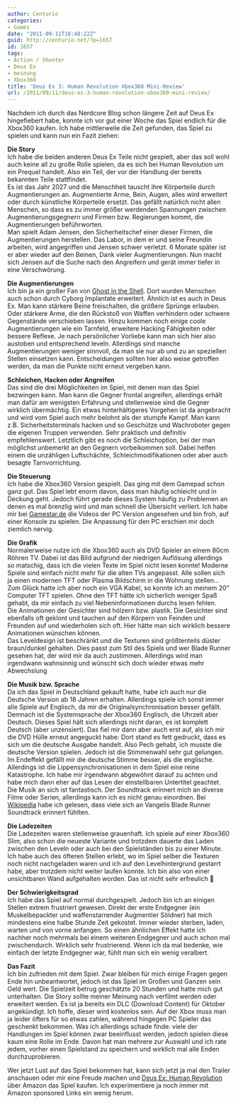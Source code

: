 ```yaml
---
author: Centurio
categories:
- Games
date: "2011-09-11T18:48:22Z"
guid: http://centurio.net/?p=1657
id: 1657
tags:
- Action / Shooter
- Deus Ex
- meinung
- Xbox360
title: 'Deus Ex 3: Human Revolution Xbox360 Mini-Review'
url: /2011/09/11/deus-ex-3-human-revolution-xbox360-mini-review/
---
```

Nachdem ich durch das Nerdcore Blog schon längere Zeit auf Deus Ex hingefiebert habe, konnte ich vor gut einer Woche das Spiel endlich für die Xbox360 kaufen. Ich habe mittlerweile die Zeit gefunden, das Spiel zu spielen und kann nun ein Fazit ziehen:

**Die Story**  
Ich habe die beiden anderen Deus Ex Teile nicht gespielt, aber das soll wohl auch keine all zu große Rolle spielen, da es sich bei Human Revolution um ein Prequel handelt. Also ein Teil, der vor der Handlung der bereits bekannten Teile stattfindet.  
Es ist das Jahr 2027 und die Menschheit tauscht ihre Körperteile durch Augmentierungen an. Augmentierte Arme, Bein, Augen, alles wird erweitert oder durch künstliche Körperteile ersetzt. Das gefällt natürlich nicht allen Menschen, so dass es zu immer größer werdenden Spannungen zwischen Augmentierungsgegnern und Firmen bzw. Regierungen kommt, die Augmentierungen beführworten.  
Man spielt Adam Jensen, den Sicherheitschef einer dieser Firmen, die Augmentierungen herstellen. Das Labor, in dem er und seine Freundin arbeiten, wird angegriffen und Jensen schwer verletzt. 6 Monate später ist er aber wieder auf den Beinen, Dank vieler Augmentierungen. Nun macht sich Jensen auf die Suche nach den Angreifern und gerät immer tiefer in eine Verschwörung.

<!--more-->

**Die Augmentierungen**  
Ich bin ja ein großer Fan von [Ghost in the Shell](http://de.wikipedia.org/wiki/Ghost_in_the_Shell). Dort wurden Menschen auch schon durch Cyborg Implantate erweitert. Ähnlich ist es auch in Deus Ex. Man kann stärkere Beine freischalten, die größere Sprünge erlauben. Oder stärkere Arme, die den Rückstoß von Waffen verhindern oder schwere Gegenstände verschieben lassen. Hinzu kommen noch einige coole Augmentierungen wie ein Tarnfeld, erweitere Hacking Fähigkeiten oder bessere Reflexe. Je nach persönlicher Vorliebe kann man sich hier also austoben und entsprechend leveln. Allerdings sind manche Augmentierungen weniger sinnvoll, da man sie nur ab und zu an speziellen Stellen einsetzen kann. Entscheidungen sollten hier also weise getroffen werden, da man die Punkte nicht erneut vergeben kann.

**Schleichen, Hacken oder Angreifen**  
Das sind die drei Möglichkeiten im Spiel, mit denen man das Spiel bezwingen kann. Man kann die Gegner frontal angreifen, allerdings erhält man dafür am wenigsten Erfahrung und stellenweise sind die Gegner wirklich übermächtig. Ein etwas hinterhältigeres Vorgehen ist da angebracht und wird vom Spiel auch mehr belohnt als der stumpfe Kampf. Man kann z.B. Sicherheitsterminals hacken und so Geschütze und Wachroboter gegen die eigenen Truppen verwenden. Sehr praktisch und definitiv empfehlenswert. Letztlich gibt es noch die Schleichoption, bei der man möglichst unbemerkt an den Gegnern vorbeikommen soll. Dabei helfen einem die unzähligen Luftschächte, Schleichmodifikationen oder aber auch besagte Tarnvorrichtung.

**Die Steuerung**  
Ich habe die Xbox360 Version gespielt. Das ging mit dem Gamepad schon ganz gut. Das Spiel lebt enorm davon, dass man häufig schleicht und in Deckung geht. Jedoch führt gerade dieses System häufig zu Problemen an denen es mal brenzlig wird und man schnell die Übersicht verliert. Ich habe mir bei [Gamestar.de](http://www.gamestar.de/spiele/deus-ex-human-revolution/test/deus_ex_human_revolution,44538,2560406,3.html) die Videos der PC Version angesehen und bin froh, auf einer Konsole zu spielen. Die Anpassung für den PC erschien mir doch ziemlich nervig.

**Die Grafik**  
Normalerweise nutze ich die Xbox360 auch als DVD Spieler an einem 80cm Röhren TV. Dabei ist das Bild aufgrund der niedrigen Auflösung allerdings so matschig, dass ich die vielen Texte im Spiel nicht lesen konnte! Moderne Spiele sind einfach nicht mehr für die alten TVs angepasst. Alle sollen sich ja einen modernen TFT oder Plasma Bildschirm in die Wohnung stellen... Zum Glück hatte ich aber noch ein VGA Kabel, so konnte ich an meinem 20" Computer TFT spielen. Ohne den TFT hätte ich sicherlich weniger Spaß gehabt, da mir einfach zu viel Nebeninformationen durchs lesen fehlen.  
Die Animationen der Gesichter sind hölzern bzw. plastik. Die Gesichter sind ebenfalls oft geklont und tauchen auf den Körpern von Feinden und Freunden auf und wiederholen sich oft. Hier hätte man sich wirklich bessere Animationen wünschen können.  
Das Leveldesign ist beschränkt und die Texturen sind größtenteils düster braun/dunkel gehalten. Dies passt zum Stil des Spiels und wer Blade Runner gesehen hat, der wird mir da auch zustimmen. Allerdings wird man irgendwann wahnsinnig und wünscht sich doch wieder etwas mehr Abwechslung

**Die Musik bzw. Sprache**  
Da ich das Spiel in Deutschland gekauft hatte, habe ich auch nur die Deutsche Version ab 18 Jahren erhalten. Allerdings spiele ich sonst immer alle Spiele auf Englisch, da mir die Originalsynchronisation besser gefällt. Demnach ist die Systemsprache der Xbox360 Englisch, die Uhrzeit aber Deutsch. Dieses Spiel hält sich allerdings nicht daran, es ist komplett Deutsch (aber unzensiert). Das fiel mir dann aber auch erst auf, als ich mir die DVD Hülle erneut angeguckt habe: Dort stand es fett gedruckt, dass es sich um die deutsche Ausgabe handelt. Also Pech gehabt, ich musste die deutsche Version spielen. Jedoch ist die Stimmenwahl sehr gut gelungen. Im Endeffekt gefällt mir die deutsche Stimme besser, als die englische. Allerdings ist die Lippensynchronisationen in dem Spiel eine reine Katastrophe. Ich habe mir irgendwann abgewöhnt darauf zu achten und habe mich dann eher auf das Lesen der einstellbaren Untertitel geachtet.  
Die Musik an sich ist fantastisch. Der Soundtrack erinnert mich an diverse Filme oder Serien, allerdings kann ich es nicht genau einordnen. Bei [Wikipedia](http://de.wikipedia.org/wiki/Deus_Ex:_Human_Revolution#Soundtrack) habe ich gelesen, dass viele sich an Vangelis Blade Runner Soundtrack erinnert fühlten.

**Die Ladezeiten**  
Die Ladezeiten waren stellenweise grauenhaft. Ich spiele auf einer Xbox360 Slim, also schon die neueste Variante und trotzdem dauerte das Laden zwischen den Leveln oder auch bei den Spielständen bis zu einer Minute. Ich habe auch des öfteren Stellen erlebt, wo im Spiel selber die Texturen noch nicht nachgeladen waren und ich auf den Levelhintergrund gestarrt habe, aber trotzdem nicht weiter laufen konnte. Ich bin also von einer unsichtbaren Wand aufgehalten worden. Das ist nicht sehr erfreulich 🙁

**Der Schwierigkeitsgrad**  
Ich habe das Spiel auf normal durchgespielt. Jedoch bin ich an einigen Stellen extrem frustriert gewesen. Direkt der erste Endgegner (ein Muskelbepackter und waffenstarrender Augmentier Söldner) hat mich mindestens eine halbe Stunde Zeit gekostet. Immer wieder sterben, laden, warten und von vorne anfangen. So einen ähnlichen Effekt hatte ich nachher noch mehrmals bei einem weiteren Endgegner und auch schon mal zwischendurch. Wirklich sehr frustrierend. Wenn ich da mal bedenke, wie einfach der letzte Endgegner war, fühlt man sich ein wenig veralbert.

**Das Fazit**  
Ich bin zufrieden mit dem Spiel. Zwar bleiben für mich einige Fragen gegen Ende hin unbeantwortet, jedoch ist das Spiel im Großen und Ganzen sein Geld wert. Die Spielzeit betrug geschätzte 20 Stunden und hatte mich gut unterhalten. Die Story sollte meiner Meinung nach verfilmt werden oder erweitert werden. Es ist ja bereits ein DLC (Download Content) für Oktober angekündigt. Ich hoffe, dieser wird kostenlos sein. Auf der Xbox muss man ja leider öfters für so etwas zahlen, während hingegen PC Spieler das geschenkt bekommen. Was ich allerdings schade finde: viele der Handlungen im Spiel können zwar beeinflusst werden, jedoch spielen diese kaum eine Rolle im Ende. Davon hat man mehrere zur Auswahl und ich rate jedem, vorher einen Spielstand zu speichern und wirklich mal alle Enden durchzuprobieren.

Wer jetzt Lust auf das Spiel bekommen hat, kann sich jetzt ja mal den Trailer anschauen oder mir eine Freude machen und [Deus Ex: Human Revolution](http://www.amazon.de/gp/product/B004R1PWBA) über Amazon das Spiel kaufen. Ich experimentiere ja noch immer mit Amazon sponsored Links ein wenig herum.